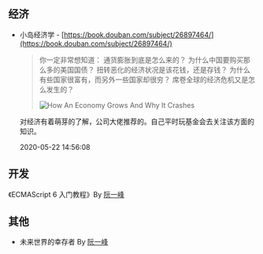 ## 经济

- 小岛经济学 - [https://book.douban.com/subject/26897464/](https://book.douban.com/subject/26897464/)

  > 你一定非常想知道：
  > 通货膨胀到底是怎么来的？
  > 为什么中国要购买那么多的美国国债？
  > 扭转恶化的经济状况是该花钱，还是存钱？
  > 为什么有些国家很富有，而另外一些国家却很穷？
  > 席卷全球的经济危机又是怎么发生的？
  >
  > ![How An Economy Grows And Why It Crashes](https://image.yoouu.cn/sunseekerx/me/book/How%20An%20Economy%20Grows%20And%20Why%20It%20Crashes.jpg)

  对经济有着萌芽的了解，公司大佬推荐的。自己平时玩基金会去关注该方面的知识。
  
  2020-05-22 14:56:08



## 开发

《ECMAScript 6 入门教程》By [阮一峰](http://www.ruanyifeng.com/)





## 其他

- 未来世界的幸存者 By [阮一峰](http://www.ruanyifeng.com/)